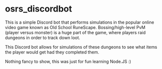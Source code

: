 # osrs_discordbot

This is a simple Discord bot that performs simulations in the popular online video game known as Old School RuneScape.
Bossing/high-level PvM (player versus monster) is a huge part of the game, where players raid dungeons in order to track down loot.

This Discord bot allows for simulations of these dungeons to see what items the player would get had they completed them.

Nothing fancy to show, this was just for fun learning Node.JS :)
